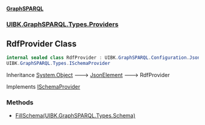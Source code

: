 #### [GraphSPARQL](./index.md 'index')
### [UIBK.GraphSPARQL.Types.Providers](./UIBK-GraphSPARQL-Types-Providers.md 'UIBK.GraphSPARQL.Types.Providers')
## RdfProvider Class
```csharp
internal sealed class RdfProvider : UIBK.GraphSPARQL.Configuration.JsonElement,
UIBK.GraphSPARQL.Types.ISchemaProvider
```
Inheritance [System.Object](https://docs.microsoft.com/en-us/dotnet/api/System.Object 'System.Object') &#129106; [JsonElement](./UIBK-GraphSPARQL-Configuration-JsonElement.md 'UIBK.GraphSPARQL.Configuration.JsonElement') &#129106; RdfProvider  

Implements [ISchemaProvider](./UIBK-GraphSPARQL-Types-ISchemaProvider.md 'UIBK.GraphSPARQL.Types.ISchemaProvider')  
### Methods
- [FillSchema(UIBK.GraphSPARQL.Types.Schema)](./UIBK-GraphSPARQL-Types-Providers-RdfProvider-FillSchema(UIBK-GraphSPARQL-Types-Schema).md 'UIBK.GraphSPARQL.Types.Providers.RdfProvider.FillSchema(UIBK.GraphSPARQL.Types.Schema)')
